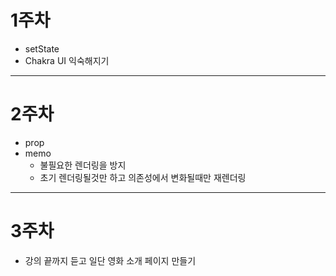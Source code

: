 # 1주차

- setState
- Chakra UI 익숙해지기

---

# 2주차

- prop
- memo
  - 불필요한 렌더링을 방지
  - 초기 렌더링될것만 하고 의존성에서 변화될때만 재렌더링

---

# 3주차

- 강의 끝까지 듣고 일단 영화 소개 페이지 만들기
